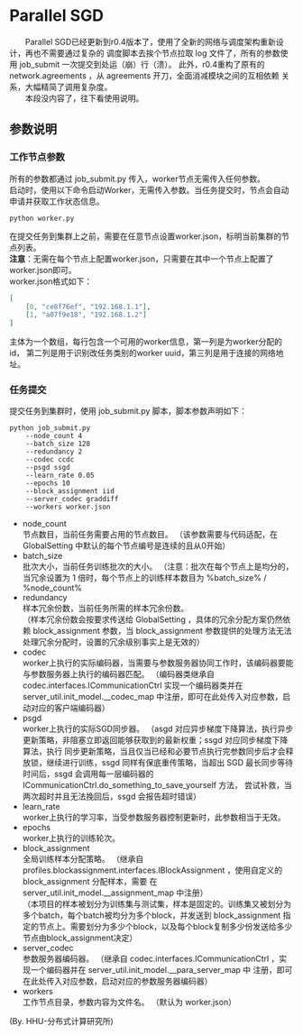 # Parallel SGD

　　Parallel SGD已经更新到r0.4版本了，使用了全新的网络与调度架构重新设计，再也不需要通过复杂的
调度脚本去挨个节点拉取 log 文件了，所有的参数使用 job_submit 一次提交到处运（崩）行（溃）。
此外，r0.4重构了原有的 network.agreements ，从 agreements 开刀，全面消减模块之间的互相依赖
关系，大幅精简了调用复杂度。  
　　本段没内容了，往下看使用说明。

## 参数说明

### 工作节点参数
所有的参数都通过 job_submit.py 传入，worker节点无需传入任何参数。  
启动时，使用以下命令启动Worker，无需传入参数。当任务提交时，节点会自动申请并获取工作状态信息。
```shell script
python worker.py 
```
在提交任务到集群上之前，需要在任意节点设置worker.json，标明当前集群的节点列表。  
**注意**：无需在每个节点上配置worker.json，只需要在其中一个节点上配置了worker.json即可。  
worker.json格式如下：
```json
[
    [0, "ce8f76ef", "192.168.1.1"], 
    [1, "a07f9e18", "192.168.1.2"]
]
```
主体为一个数组，每行包含一个可用的worker信息，第一列是为worker分配的id，
第二列是用于识别改任务类别的worker uuid，第三列是用于连接的网络地址。


### 任务提交
提交任务到集群时，使用 job_submit.py 脚本，脚本参数声明如下：
```shell script
python job_submit.py 
    --node_count 4  
    --batch_size 128  
    --redundancy 2  
    --codec ccdc  
    --psgd ssgd  
    --learn_rate 0.05  
    --epochs 10  
    --block_assignment iid 
    --server_codec graddiff 
    --workers worker.json
```
* node_count  
节点数目，当前任务需要占用的节点数目。
（该参数需要与代码适配，在 GlobalSetting 中默认的每个节点编号是连续的且从0开始）
* batch_size  
批次大小，当前任务训练批次的大小。
（注意：批次在每个节点上是均分的，当冗余设置为 1 倍时，每个节点上的训练样本数目为 
%batch_size% / %node_count%
* redundancy  
样本冗余份数，当前任务所需的样本冗余份数。  
（样本冗余份数会按要求传送给 GlobalSetting ，具体的冗余分配方案仍然依赖 block_assignment 
参数，当 block_assignment 参数提供的处理方法无法处理冗余分配时，设置的冗余级别事实上是无效的）
* codec  
worker上执行的实际编码器，当需要与参数服务器协同工作时，该编码器要能与参数服务器上执行的编码器匹配。
（编码器类继承自 codec.interfaces.ICommunicationCtrl 实现一个编码器类并在 server_util.init_model.__codec_map 
中注册，即可在此处传入对应参数，启动对应的客户端编码器）
* psgd  
worker上执行的实际SGD同步器。
（asgd 对应异步梯度下降算法，执行异步更新策略，非阻塞立即返回能够获取到的最新权重；ssgd 对应同步梯度下降算法，执行
同步更新策略，当且仅当已经和必要节点执行完参数同步后才会释放锁，继续进行训练，ssgd 同样有保底重传策略，当超出
SGD 最长同步等待时间后，ssgd 会调用每一层编码器的 ICommunicationCtrl.do_something_to_save_yourself 方法，
尝试补救，当两次超时并且无法挽回后，ssgd 会报告超时错误）
* learn_rate  
worker上执行的学习率，当受参数服务器控制更新时，此参数相当于无效。
* epochs  
worker上执行的训练轮次。
* block_assignment  
全局训练样本分配策略。
（继承自 profiles.blockassignment.interfaces.IBlockAssignment ，使用自定义的 block_assignment 分配样本，需要
在 server_util.init_model.__assignment_map 中注册）  
（本项目的样本被划分为训练集与测试集，样本是固定的。训练集又被划分为多个batch，每个batch被均分为多个block，并发送到
block_assignment 指定的节点上。需要划分为多少个block，以及每个block复制多少份发送给多少节点由block_assignment决定）
* server_codec  
参数服务器编码器。
（继承自 codec.interfaces.ICommunicationCtrl ，实现一个编码器并在 server_util.init_model.__para_server_map 中
注册，即可在此处传入对应参数，启动对应的参数服务器编码器）
* workers  
工作节点目录，参数内容为文件名。
（默认为 worker.json）

(By. HHU-分布式计算研究所)